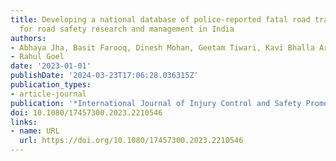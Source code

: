 ```yaml
---
title: Developing a national database of police-reported fatal road traffic crashes
  for road safety research and management in India
authors:
- Abhaya Jha, Basit Farooq, Dinesh Mohan, Geetam Tiwari, Kavi Bhalla Arunabha Banerjee
- Rahul Goel
date: '2023-01-01'
publishDate: '2024-03-23T17:06:28.036315Z'
publication_types:
- article-journal
publication: '*International Journal of Injury Control and Safety Promotion*'
doi: 10.1080/17457300.2023.2210546
links:
- name: URL
  url: https://doi.org/10.1080/17457300.2023.2210546
---
```

